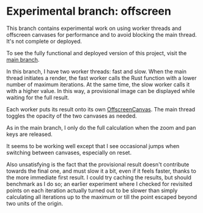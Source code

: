 # Experimental branch: offscreen

This branch contains experimental work on using worker threads and offscreen canvases for performance and to avoid blocking the main thread. It's not complete or deployed.

To see the fully functional and deployed version of this project, visit the [main branch](https://github.com/pjtunstall/almondala).

In this branch, I have two worker threads: fast and slow. When the main thread initiates a render, the fast worker calls the Rust function with a lower number of maximum iterations. At the same time, the slow worker calls it with a higher value. In this way, a provisional image can be displayed while waiting for the full result.

Each worker puts its result onto its own [OffscreenCanvas](https://developer.mozilla.org/en-US/docs/Web/API/OffscreenCanvas). The main thread toggles the opacity of the two canvases as needed.

As in the main branch, I only do the full calculation when the zoom and pan keys are released.

It seems to be working well except that I see occasional jumps when switching between canvases, especially on reset.

Also unsatisfying is the fact that the provisional result doesn't contribute towards the final one, and must slow it a bit, even if it feels faster, thanks to the more immediate first result. I could try caching the results, but should benchmark as I do so; an earlier experiment where I checked for revisited points on each iteration actually turned out to be slower than simply calculating all iterations up to the maximum or till the point escaped beyond two units of the origin.
